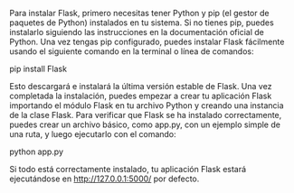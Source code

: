 Para instalar Flask, primero necesitas tener Python y pip (el gestor de paquetes de Python) instalados en tu sistema. Si no tienes pip, puedes instalarlo siguiendo las instrucciones en la documentación oficial de Python. Una vez tengas pip configurado, puedes instalar Flask fácilmente usando el siguiente comando en la terminal o línea de comandos:

pip install Flask

Esto descargará e instalará la última versión estable de Flask. Una vez completada la instalación, puedes empezar a crear tu aplicación Flask importando el módulo Flask en tu archivo Python y creando una instancia de la clase Flask. Para verificar que Flask se ha instalado correctamente, puedes crear un archivo básico, como app.py, con un ejemplo simple de una ruta, y luego ejecutarlo con el comando:

python app.py

Si todo está correctamente instalado, tu aplicación Flask estará ejecutándose en http://127.0.0.1:5000/ por defecto.
